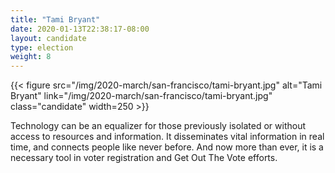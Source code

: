 ```yaml
---
title: "Tami Bryant"
date: 2020-01-13T22:38:17-08:00
layout: candidate
type: election
weight: 8
---
```


{{< figure src="/img/2020-march/san-francisco/tami-bryant.jpg"
           alt="Tami Bryant"
           link="/img/2020-march/san-francisco/tami-bryant.jpg"
           class="candidate"
           width=250
           >}}

Technology can be an equalizer for those previously isolated or without
access to resources and information. It disseminates vital information
in real time, and connects people like never before. And now more than
ever, it is a necessary tool in voter registration and Get Out The Vote
efforts.
